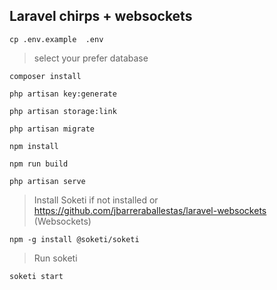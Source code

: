 ## Laravel chirps + websockets

```
cp .env.example  .env
```

> select your prefer database

```
composer install
```


```
php artisan key:generate
```

```
php artisan storage:link
```


```
php artisan migrate
```


```
npm install
```


```
npm run build
```

```
php artisan serve
```
> Install Soketi if not installed or https://github.com/jbarreraballestas/laravel-websockets (Websockets) 

```
npm -g install @soketi/soketi
```

> Run soketi


```
soketi start
```
